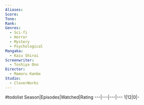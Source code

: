```yaml
---
Aliases:
Score:
Tone: 
Rank:
Genres:
  - Sci-fi
  - Horror
  - Mystery
  - Psychological
Mangaka:
  - Kaiu Shirai
Screenwriter:
  - Toshiya Ono
Director:
  - Mamoru Kanbe
Studio:
  - CloverWorks
---
```

#todolist
Season|Episodes|Watched|Rating
---|---|---|---
1|12|0|-
